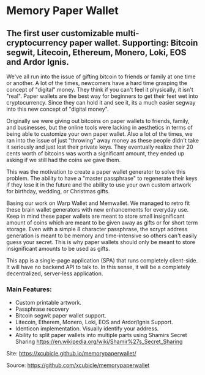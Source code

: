 # Memory Paper Wallet #

## The first user customizable multi-cryptocurrency paper wallet. Supporting: Bitcoin segwit, Litecoin, Ethereum, Monero, Loki, EOS and Ardor Ignis. ##

We've all run into the issue of gifting bitcoin to friends or family at one time or another. A lot of the times, newcomers have a hard time grasping the concept of "digital" money. They think if you can't feel it physically, it isn't "real". Paper wallets are the best way for beginners to get their feet wet into cryptocurrency. Since they can hold it and see it, its a much easier segway into this new concept of "digital money".
 
Originally we were giving out bitcoins on paper wallets to friends, family, and businesses, but the online tools were lacking in aesthetics in terms of being able to customize your own paper wallet. Also a lot of the times, we ran into the issue of just "throwing" away money as these people didn't take it seriously and just lost their private keys. They eventually realize their 20 cents worth of bitcoins was worth a significant amount, they ended up asking if we still had the coins we gave them.
 
This was the motivation to create a paper wallet generator to solve this problem. The ability to have a "master passphrase" to regenerate their keys if they lose it in the future and the ability to use your own custom artwork for birthday, wedding, or Christmas gifts.
 
Basing our work on Warp Wallet and Memwallet. We managed to retro fit these brain wallet generators with new enhancements for everyday use. Keep in mind these paper wallets are meant to store small insignificant amount of coins which are meant to be given away as gifts or for short term storage. Even with a simple 8 character passphrase, the scrypt address generation is meant to be memory and time-intensive so others can't easily guess your secret. This is why paper wallets should only be meant to store insignificant amounts to be used as gifts. 
 
This app is a single-page application (SPA) that runs completely client-side. It will have no backend API to talk to. In this sense, it will be a completely decentralized, server-less application.

### Main Features: ###
- Custom printable artwork.
- Passphrase recovery
- Bitcoin segwit paper wallet support.
- Litecoin, Etherem, Monero, Loki, EOS and Ardor/Ignis Support.
- Identicon implementation. Visually identify your address.
- Ability to split paper wallets into multiple parts using Shamirs Secret Sharing https://en.wikipedia.org/wiki/Shamir%27s_Secret_Sharing
 

Site:  https://xcubicle.github.io/memorypaperwallet/


Source: https://github.com/xcubicle/memorypaperwallet

